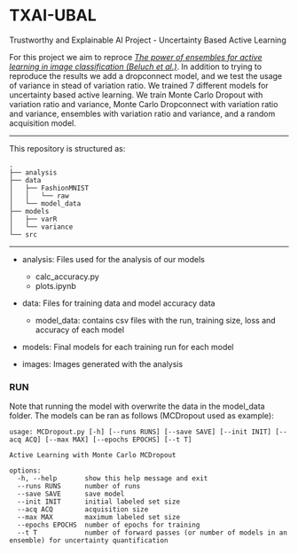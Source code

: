 # TXAI-UBAL
Trustworthy and Explainable AI Project - Uncertainty Based Active Learning

For this project we aim to reproce <em>[The power of ensembles for active learning in image classification (Beluch et al.)](https://ieeexplore.ieee.org/document/8579074)</em>. In addition to trying to reproduce the results we add a dropconnect model, and we test the usage of variance in stead of variation ratio. We trained 7 different models for uncertainty based active learning. We train Monte Carlo Dropout with variation ratio and variance, Monte Carlo Dropconnect with variation ratio and variance, ensembles with variation ratio and variance, and a random acquisition model. 

---

This repository is structured as:

```
.
├── analysis
├── data
│   ├── FashionMNIST
│   │   └── raw
│   └── model_data
├── models
│   ├── varR
│   └── variance
└── src
```

---

- analysis: Files used for the analysis of our models
    - calc_accuracy.py
    - plots.ipynb

- data: Files for training data and model accuracy data
    - model_data: contains csv files with the run, training size, loss and accuracy of each model

- models: Final models for each training run for each model
- images: Images generated with the analysis


### RUN

Note that running the model with overwrite the data in the model_data folder.
The models can be ran as follows (MCDropout used as example):

```
usage: MCDropout.py [-h] [--runs RUNS] [--save SAVE] [--init INIT] [--acq ACQ] [--max MAX] [--epochs EPOCHS] [--t T]

Active Learning with Monte Carlo MCDropout

options:
  -h, --help       show this help message and exit
  --runs RUNS      number of runs
  --save SAVE      save model
  --init INIT      initial labeled set size
  --acq ACQ        acquisition size
  --max MAX        maximum labeled set size
  --epochs EPOCHS  number of epochs for training
  --t T            number of forward passes (or number of models in an ensemble) for uncertainty quantification
```